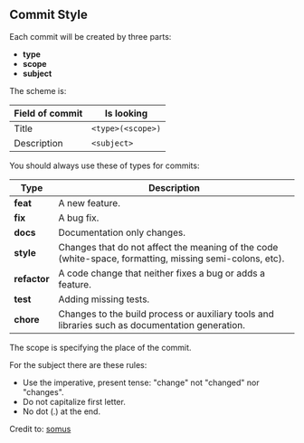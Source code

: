 ## Commit Style
Each commit will be created by three parts:
- **type**
- **scope**
- **subject**

The scheme is:

| Field of commit  | Is looking            |
| -------------    |-----------------------|
| Title            | ```<type>(<scope>)``` |
| Description      | ```<subject>```       |

You should always use these of types for commits:

| Type         | Description                                                                                             |
| -------------|---------------------------------------------------------------------------------------------------------|
| **feat**     | A new feature.                                                                                          |
| **fix**      | A bug fix.                                                                                              |
| **docs**     | Documentation only changes.                                                                             |
| **style**    | Changes that do not affect the meaning of the code (white-space, formatting, missing semi-colons, etc). |
| **refactor** | A code change that neither fixes a bug or adds a feature.                                               |
| **test**     | Adding missing tests.                                                                                   |
| **chore**    | Changes to the build process or auxiliary tools and libraries such as documentation generation.         |

The scope is specifying the place of the commit.

For the subject there are these rules:
- Use the imperative, present tense: "change" not "changed" nor "changes".
- Do not capitalize first letter.
- No dot (.) at the end.

Credit to: [somus](https://github.com/somus)
